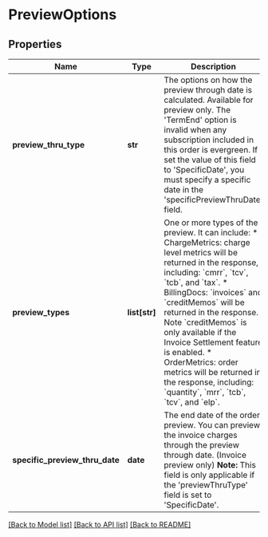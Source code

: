 # PreviewOptions

## Properties
Name | Type | Description | Notes
------------ | ------------- | ------------- | -------------
**preview_thru_type** | **str** | The options on how the preview through date is calculated. Available for preview only. The &#x27;TermEnd&#x27; option is invalid when any subscription included in this order is evergreen.    If set the value of this field to &#x27;SpecificDate&#x27;, you must specify a specific date in the &#x27;specificPreviewThruDate&#x27; field.  | [optional] 
**preview_types** | **list[str]** | One or more types of the preview. It can include:  * ChargeMetrics: charge level metrics will be returned in the response, including: &#x60;cmrr&#x60;, &#x60;tcv&#x60;, &#x60;tcb&#x60;, and &#x60;tax&#x60;. * BillingDocs: &#x60;invoices&#x60; and &#x60;creditMemos&#x60; will be returned in the response. Note &#x60;creditMemos&#x60; is only available if the Invoice Settlement feature is enabled. * OrderMetrics: order metrics will be returned in the response, including: &#x60;quantity&#x60;, &#x60;mrr&#x60;, &#x60;tcb&#x60;, &#x60;tcv&#x60;, and &#x60;elp&#x60;.  | [optional] 
**specific_preview_thru_date** | **date** | The end date of the order preview. You can preview the invoice charges through the preview through date. (Invoice preview only)   **Note:** This field is only applicable if the &#x27;previewThruType&#x27; field is set to &#x27;SpecificDate&#x27;.  | [optional] 

[[Back to Model list]](../README.md#documentation-for-models) [[Back to API list]](../README.md#documentation-for-api-endpoints) [[Back to README]](../README.md)

